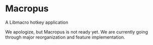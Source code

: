 # Macropus
A Libmacro hotkey application

 We apologize, but Macropus is not ready yet. We are currently going through
 major reorganization and feature implementation.
